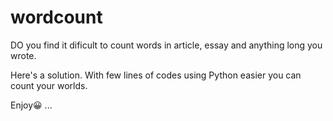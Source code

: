 # wordcount

DO you find it dificult to count words in article, essay and anything long you wrote.

Here's a solution.
With few lines of codes using Python easier you can count your worlds.

Enjoy😀 ...
